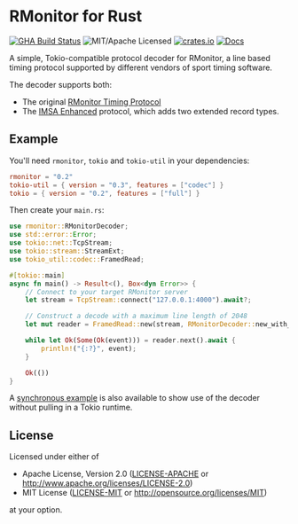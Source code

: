 # RMonitor for Rust

[![GHA Build Status](https://github.com/bradfier/rmonitor/workflows/CI/badge.svg)](https://github.com/bradfier/rmonitor/actions?query=workflow%3ACI)
![MIT/Apache Licensed](https://img.shields.io/crates/l/rmonitor)
[![crates.io](https://img.shields.io/crates/v/rmonitor)](https://crates.io/crates/rmonitor)
[![Docs](https://docs.rs/rmonitor/badge.svg)](https://docs.rs/rmonitor)

A simple, Tokio-compatible protocol decoder for RMonitor, a line based timing
protocol supported by different vendors of sport timing software.

The decoder supports both:
* The original [RMonitor Timing Protocol](./docs/RMonitor%20Timing%20Protocol.pdf)
* The [IMSA Enhanced](./docs/IMSA%20Enhanced%20RMon%20Timing%20Protocol%20v1.03.pdf) protocol, which adds two extended record types.

## Example

You'll need `rmonitor`, `tokio` and `tokio-util` in your dependencies:

```toml
rmonitor = "0.2"
tokio-util = { version = "0.3", features = ["codec"] }
tokio = { version = "0.2", features = ["full"] }
```

Then create your `main.rs`:

```rust
use rmonitor::RMonitorDecoder;
use std::error::Error;
use tokio::net::TcpStream;
use tokio::stream::StreamExt;
use tokio_util::codec::FramedRead;

#[tokio::main]
async fn main() -> Result<(), Box<dyn Error>> {
    // Connect to your target RMonitor server
    let stream = TcpStream::connect("127.0.0.1:4000").await?;

    // Construct a decode with a maximum line length of 2048
    let mut reader = FramedRead::new(stream, RMonitorDecoder::new_with_max_length(2048));

    while let Ok(Some(Ok(event))) = reader.next().await {
        println!("{:?}", event);
    }

    Ok(())
}
```

A [synchronous example](./examples/sync.rs) is also available to show use of the decoder
without pulling in a Tokio runtime.

## License
Licensed under either of

 * Apache License, Version 2.0 ([LICENSE-APACHE](LICENSE-APACHE) or http://www.apache.org/licenses/LICENSE-2.0)
 * MIT License ([LICENSE-MIT](LICENSE-MIT) or http://opensource.org/licenses/MIT)

at your option.
